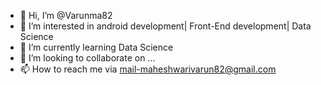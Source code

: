 - 👋 Hi, I’m @Varunma82
- 👀 I’m interested in android development| Front-End development| Data Science
- 🌱 I’m currently learning Data Science
- 💞️ I’m looking to collaborate on ...
- 📫 How to reach me via mail-maheshwarivarun82@gmail.com

<!---
Varunma82/Varunma82 is a ✨ special ✨ repository because its `README.md` (this file) appears on your GitHub profile.
You can click the Preview link to take a look at your changes.
--->
